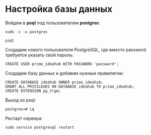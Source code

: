 # Настройка базы данных

Войдем в **psql** под пользователем **postgres**:

```
sudo -i -u postgres
```
```
psql
```

Создадим нового пользователя PostgreSQL, где вместо password требуется указать свой пароль:

```
CREATE USER primo_ideahub WITH PASSWORD 'password';
```

Создадим базу данных и добавим нужные привилегии:
```
CREATE DATABASE ideahub OWNER primo_ideahub;
GRANT ALL PRIVILEGES ON DATABASE ideahub TO primo_ideahub;
CREATE EXTENSION pg_trgm;
```

Выход из psql:
```
postgres=# \q
```

Рестарт сервера:
```
sudo service postgresql restart
```
